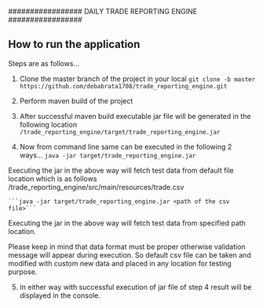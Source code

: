 ################# DAILY TRADE REPORTING ENGINE #################

## How to run the application
Steps are as follows...

1. Clone the master branch of the project in your local
	```git clone -b master https://github.com/debabrata1708/trade_reporting_engine.git```

2. Perform maven build of the project

3. After successful maven build executable jar file will be generated in the following location
	```/trade_reporting_engine/target/trade_reporting_engine.jar```

4. Now from command line same can be executed in the following 2 ways...
	```java -jar target/trade_reporting_engine.jar```

Executing the jar in the above way will fetch test data from default file location which is as follows
/trade_reporting_engine/src/main/resources/trade.csv

	```java -jar target/trade_reporting_engine.jar <path of the csv file>```

Executing the jar in the above way will fetch test data from specified path location. 

Please keep in mind that data format must be proper otherwise validation message will appear during execution.
So default csv file can be taken and modified with custom new data and placed in any location for testing purpose.

5. In either way with successful execution of jar file of step 4 result will be displayed in the console.
